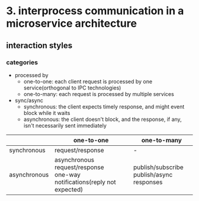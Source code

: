 # 3. interprocess communication in a microservice architecture

## interaction styles

### categories

- processed by
  - one-to-one: each client request is processed by one service(orthogonal to IPC technologies)
  - one-to-many: each request is processed by multiple services
- sync/async
  - synchronous: the client expects timely response, and might event block while it waits
  - asynchronous: the client doesn't block, and the response, if any, isn't necessarily sent immediately

|              | one-to-one                                                                    | one-to-many                                     |
| ------------ | ----------------------------------------------------------------------------- | ----------------------------------------------- |
| synchronous  | request/response                                                              | -                                               |
| asynchronous | asynchronous request/response <br/> one-way notifications(reply not expected) | publish/subscribe <br/> publish/async responses |
